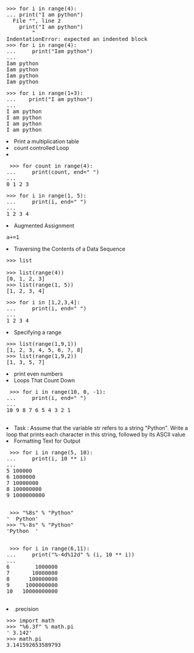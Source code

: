 <pre>
>>> for i in range(4):
... print("I am python")
  File "<stdin>", line 2
    print("I am python")
        ^
IndentationError: expected an indented block
>>> for i in range(4):
...     print("Iam python")
... 
Iam python
Iam python
Iam python
Iam python
</pre>

<pre>
>>> for i in range(1+3):
...    print("I am python")
... 
I am python
I am python
I am python
I am python
</pre>

<li> Print a multiplication table</li>

<li>count controlled Loop<li>
  
 <pre>
 >>> for count in range(4):
...     print(count, end=" ")
... 
0 1 2 3 
</pre>

<pre>
>>> for i in range(1, 5):
...     print(i, end=" ")
... 
1 2 3 4 
</pre>

<li>Augmented Assignment </li>
<pre>
a+=1
</pre>

<li>Traversing the Contents of a Data Sequence </li>
<pre>
>>> list
<class 'list'>
>>> list(range(4))
[0, 1, 2, 3]
>>> list(range(1, 5))
[1, 2, 3, 4]
</pre>

<pre>
>>> for i in [1,2,3,4]:
...     print(i, end=" ")
... 
1 2 3 4
</pre>

<li> Specifying a range</li>

<pre>
>>> list(range(1,9,1))
[1, 2, 3, 4, 5, 6, 7, 8]
>>> list(range(1,9,2))
[1, 3, 5, 7]
</pre>

<li>print even numbers </li>
 
 <li>Loops That Count Down </li>
 
 <pre>
 >>> for i in range(10, 0, -1):
...     print(i, end=" ")
... 
10 9 8 7 6 5 4 3 2 1
 </pre>
 
 <li> Task : Assume that the variable str refers to a string "Python". Write a loop that prints each character in this string, followed by its ASCII value </li>
 
 <li> Formatting Text for Output </li>
 <pre>
 >>> for i in range(5, 10):
...     print(i, 10 ** i)
... 
5 100000
6 1000000
7 10000000
8 100000000
9 1000000000
 </pre>
 
 <pre>
 >>> "%8s" % "Python"
'  Python'
>>> "%-8s" % "Python"
'Python  '
 </pre>
 
 <pre>
 >>> for i in range(6,11):
...     print("%-4d%12d" % (i, 10 ** i))
... 
6        1000000
7       10000000
8      100000000
9     1000000000
10   10000000000
 </pre>
 
<li> .precision </li>
  
<pre>
>>> import math
>>> "%6.3f" % math.pi
' 3.142'
>>> math.pi
3.141592653589793
</pre>
